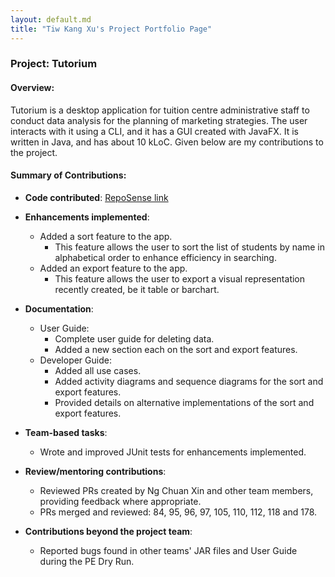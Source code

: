 ```yaml
---
layout: default.md
title: "Tiw Kang Xu's Project Portfolio Page"
---
```


### Project: Tutorium

#### Overview:
Tutorium is a desktop application for tuition centre administrative staff to conduct data analysis for the planning of marketing strategies. The user interacts with it using a CLI, and it has a GUI created with JavaFX. It is written in Java, and has about 10 kLoC.
Given below are my contributions to the project.

#### Summary of Contributions:

* **Code contributed**: [RepoSense link](https://nus-cs2103-ay2324s1.github.io/tp-dashboard/?search=tiwkangxu&breakdown=true)

* **Enhancements implemented**:
    * Added a sort feature to the app.
        * This feature allows the user to sort the list of students by name in alphabetical order to enhance efficiency in searching.
    * Added an export feature to the app.
        * This feature allows the user to export a visual representation recently created, be it table or barchart.

* **Documentation**:
    * User Guide:
        * Complete user guide for deleting data.
        * Added a new section each on the sort and export features.
    * Developer Guide:
        * Added all use cases.
        * Added activity diagrams and sequence diagrams for the sort and export features.
        * Provided details on alternative implementations of the sort and export features.

* **Team-based tasks**:
    * Wrote and improved JUnit tests for enhancements implemented.

* **Review/mentoring contributions**:
    * Reviewed PRs created by Ng Chuan Xin and other team members, providing feedback where appropriate.
    * PRs merged and reviewed: 84, 95, 96, 97, 105, 110, 112, 118 and 178.

* **Contributions beyond the project team**:
    * Reported bugs found in other teams' JAR files and User Guide during the PE Dry Run.
